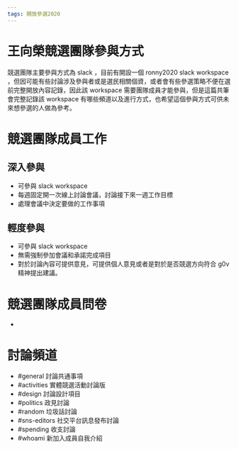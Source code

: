 ```yaml
---
tags: 開放參選2020
---
```


# 王向榮競選團隊參與方式

競選團隊主要參與方式為 slack ，目前有開設一個 ronny2020 slack workspace ，但因可能有些討論涉及參與者或是選民相關個資，或者會有些參選策略不便在選前完整開放內容記錄，因此該 workspace 需要團隊成員才能參與，但是這篇共筆會完整記錄該 workspace 有哪些頻道以及進行方式，也希望這個參與方式可供未來想參選的人做為參考。

競選團隊成員工作
=============
深入參與
-------
* 可參與 slack workspace
* 每週固定開一次線上討論會議，討論接下來一週工作目標
* 處理會議中決定要做的工作事項

輕度參與
-------
* 可參與 slack workspace
* 無需強制參加會議和承諾完成項目
* 對於討論內容可提供意見，可提供個人意見或者是對於是否競選方向符合 g0v 精神提出建議。

競選團隊成員問卷
=============
* 

討論頻道
=======
* #general 討論共通事項
* #activities 實體競選活動討論版
* #design 討論設計項目
* #politics 政見討論
* #random 垃圾話討論
* #sns-editors 社交平台訊息發布討論
* #spending 收支討論
* #whoami 新加入成員自我介紹